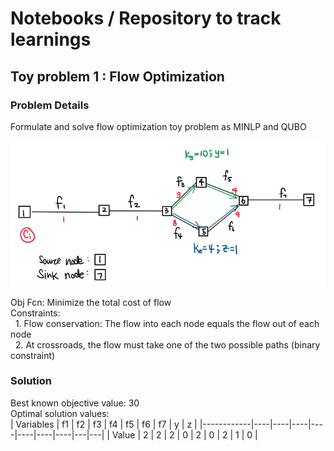 # Notebooks / Repository to track learnings

## Toy problem 1 : Flow Optimization
### Problem Details
Formulate and solve flow optimization toy problem as MINLP and QUBO <br><br>
<img src=toy1.png>

Obj Fcn: Minimize the total cost of flow <br> 
Constraints: <br>
&nbsp; 1. Flow conservation: The flow into each node equals the flow out of each node <br>
&nbsp; 2. At crossroads, the flow must take one of the two possible paths (binary constraint) <br>

### Solution
Best known objective value: 30 <br>
Optimal solution values: <br>
|  Variables | f1 | f2 | f3 | f4 | f5 | f6 | f7 | y | z |
|------------|----|----|----|----|----|----|----|---|---|
|    Value   | 2  | 2  | 2  | 0  | 2  | 0  | 2  | 1 | 0 |

